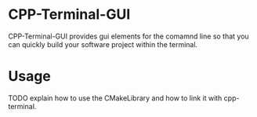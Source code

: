 # CPP-Terminal-GUI

CPP-Terminal-GUI provides gui elements for the comamnd line so that you can 
quickly build your software project within the terminal.

# Usage

TODO explain how to use the CMakeLibrary and how to link it with cpp-terminal.